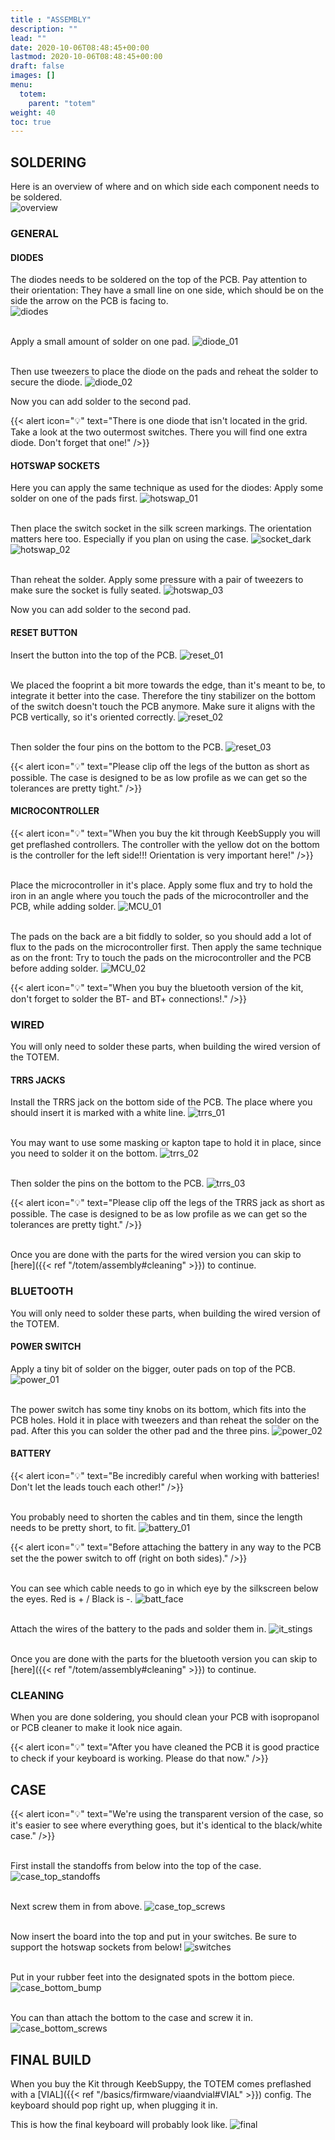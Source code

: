 ```yaml
---
title : "ASSEMBLY"
description: ""
lead: ""
date: 2020-10-06T08:48:45+00:00
lastmod: 2020-10-06T08:48:45+00:00
draft: false
images: []
menu:
  totem:
    parent: "totem"
weight: 40
toc: true
---
```


## SOLDERING

Here is an overview of where and on which side each component needs to be soldered.<br />
![overview](overview.png)

### GENERAL

#### DIODES

The diodes needs to be soldered on the top of the PCB. Pay attention to their orientation: They have a small line on one side, which should be on the side the arrow on the PCB is facing to.<br />
![diodes](diodes.png)

<br />Apply a small amount of solder on one pad.
![diode_01](diode_01.jpg)

<br />Then use tweezers to place the diode on the pads and reheat the solder to secure the diode.
![diode_02](diode_02.jpg)

Now you can add solder to the second pad.

{{< alert icon="💡" text="There is one diode that isn't located in the grid. Take a look at the two outermost switches. There you will find one extra diode. Don't forget that one!" />}}

#### HOTSWAP SOCKETS

Here you can apply the same technique as used for the diodes: Apply some solder on one of the pads first.
![hotswap_01](hotswap_01.jpg)

<br />Then place the switch socket in the silk screen markings. The orientation matters here too. Especially if you plan on using the case.
![socket_dark](socket_dark.svg)
![hotswap_02](hotswap_02.jpg)

<br />Than reheat the solder. Apply some pressure with a pair of tweezers to make sure the socket is fully seated.
![hotswap_03](hotswap_03.jpg)

Now you can add solder to the second pad.

#### RESET BUTTON

Insert the button into the top of the PCB.
![reset_01](reset_01.jpg)

<br />We placed the fooprint a bit more towards the edge, than it's meant to be, to integrate it better into the case. Therefore the tiny stabilizer on the bottom of the switch doesn't touch the PCB anymore. Make sure it aligns with the PCB vertically, so it's oriented correctly.
![reset_02](reset_02.jpg)

<br />Then solder the four pins on the bottom to the PCB.
![reset_03](reset_03.jpg)
![]()

{{< alert icon="💡" text="Please clip off the legs of the button as short as possible. The case is designed to be as low profile as we can get so the tolerances are pretty tight." />}}

#### MICROCONTROLLER

{{< alert icon="💡" text="When you buy the kit through KeebSupply you will get preflashed controllers. The controller with the yellow dot on the bottom is the controller for the left side!!! Orientation is very important here!" />}}

<br />Place the microcontroller in it's place.
Apply some flux and try to hold the iron in an angle where you touch the pads of the microcontroller and the PCB, while adding solder.
![MCU_01](MCU_01.jpg)

<br />The pads on the back are a bit fiddly to solder, so you should add a lot of flux to the pads on the microcontroller first. Then apply the same technique as on the front: Try to touch the pads on the microcontroller and the PCB before adding solder.
![MCU_02](MCU_02.jpg)

{{< alert icon="💡" text="When you buy the bluetooth version of the kit, don't forget to solder the BT- and BT+ connections!." />}}

### WIRED

You will only need to solder these parts, when building the wired version of the TOTEM.

#### TRRS JACKS

Install the TRRS jack on the bottom side of the PCB. The place where you should insert it is marked with a white line.
![trrs_01](trrs_01.jpg)

<br />You may want to use some masking or kapton tape to hold it in place, since you need to solder it on the bottom.
![trrs_02](trrs_02.jpg)

<br />Then solder the pins on the bottom to the PCB.
![trrs_03](trrs_03.jpg)

{{< alert icon="💡" text="Please clip off the legs of the TRRS jack as short as possible. The case is designed to be as low profile as we can get so the tolerances are pretty tight." />}}

<br />Once you are done with the parts for the wired version you can skip to [here]({{< ref "/totem/assembly#cleaning" >}}) to continue.

### BLUETOOTH

You will only need to solder these parts, when building the wired version of the TOTEM.

#### POWER SWITCH

Apply a tiny bit of solder on the bigger, outer pads on top of the PCB.
![power_01](power_01.jpg)

<br />The power switch has some tiny knobs on its bottom, which fits into the PCB holes. Hold it in place with tweezers and than reheat the solder on the pad. After this you can solder the other pad and the three pins.
![power_02](power_02.jpg)

#### BATTERY

{{< alert icon="💡" text="Be incredibly careful when working with batteries! Don't let the leads touch each other!" />}}

<br />You probably need to shorten the cables and tin them, since the length needs to be pretty short, to fit.
![battery_01](battery_01.jpg)

{{< alert icon="💡" text="Before attaching the battery in any way to the PCB set the the power switch to off (right on both sides)." />}}

<br />You can see which cable needs to go in which eye by the silkscreen below the eyes. Red is + / Black is -.
![batt_face](batt_face.jpg)

<br />Attach the wires of the battery to the pads and solder them in.
![it_stings](it_stings.jpg)

<br />Once you are done with the parts for the bluetooth version you can skip to [here]({{< ref "/totem/assembly#cleaning" >}}) to continue.

### CLEANING

When you are done soldering, you should clean your PCB with isopropanol or PCB cleaner to make it look nice again.

{{< alert icon="💡" text="After you have cleaned the PCB it is good practice to check if your keyboard is working. Please do that now." />}}

## CASE

{{< alert icon="💡" text="We're using the transparent version of the case, so it's easier to see where everything goes, but it's identical to the black/white case." />}}

<br />First install the standoffs from below into the top of the case.
![case_top_standoffs](case_top_standoffs.jpg)

<br />Next screw them in from above.
![case_top_screws](case_top_screws.jpg)

<br />Now insert the board into the top and put in your switches. Be sure to support the hotswap sockets from below!
![switches](switches.jpg)

<br />Put in your rubber feet into the designated spots in the bottom piece.
![case_bottom_bump](case_bottom_bump.jpg)

<br />You can than attach the bottom to the case and screw it in.
![case_bottom_screws](case_bottom_screws.jpg)

## FINAL BUILD

When you buy the Kit through KeebSuppy, the TOTEM comes preflashed with a [VIAL]({{< ref "/basics/firmware/viaandvial#VIAL" >}}) config. The keyboard should pop right up, when plugging it in.

This is how the final keyboard will probably look like.
![final](final.jpg)

